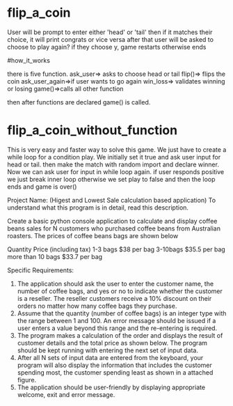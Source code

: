 # flip_a_coin

User will be prompt to enter either 'head' or 'tail'
then if it matches their choice, it will print congrats or vice versa
after that user will be asked to choose to play again?
if they choose y, game restarts otherwise ends

#how_it_works

there is five function.
ask_user=> asks to choose head or tail
flip()=> flips the coin
ask_user_again=>if user wants to go again
win_loss=> validates winning or losing
game()=>calls all other function

then after functions are declared game() is called.

# flip_a_coin_without_function

This is very easy and faster way to solve this game.
We just have to create a while loop for a condition play.
We initially set it true and ask user input for head or tail.
then make the match with random import and declare winner.
Now we can ask user for input in while loop again.
if user responds positive we just break inner loop 
otherwise we set play to false and then the loop ends and 
game is over()


Project Name: (Higest and Lowest Sale calculation based application)
To understand what this program is in detail, read this description.

Create a basic python console application to calculate and display coffee beans sales for N customers who purchased coffee beans from Australian roasters. The prices of coffee beans bags are shown below

Quantity                      Price (including tax)
1-3 bags                      $38 per bag
3-10bags                     $35.5 per bag
more than 10 bags      $33.7 per bag

Specific Requirements:
1.  The application should ask the user to enter the customer name, the number of coffee bags, and yes or no to indicate whether the customer is a reseller. The reseller customers receive a 10% discount on their orders no matter how many coffee bags they purchase.
2. Assume that the quantity (number of coffee bags) is an integer type with the range between 1 and 100. An error message should be issued if a user enters a value beyond this range and the re-entering is required.
3. The program makes a calculation of the order and displays the result of customer details and the total price as shown below. The program should be kept running with entering the next set of input data.
4. After all N sets of input data are entered from the keyboard, your program will also display the information that includes the customer spending most, the customer spending least as shown in a attached figure.
5. The application should be user-friendly by displaying appropriate welcome, exit and error message.
